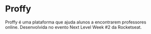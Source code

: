 # Proffy
Proffy é uma plataforma que ajuda alunos a encontrarem professores online. Desenvolvida no evento Next Level Week #2 da Rocketseat.
